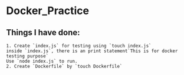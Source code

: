 # Docker_Practice  

## Things I have done:  
    1. Create `index.js` for testing using `touch index.js`  
    inside `index.js`, there is an print statement`This is for docker testing purpose` 
    Use `node index.js` to run.  
    2. Create `Dockerfile` by `touch Dockerfile`
